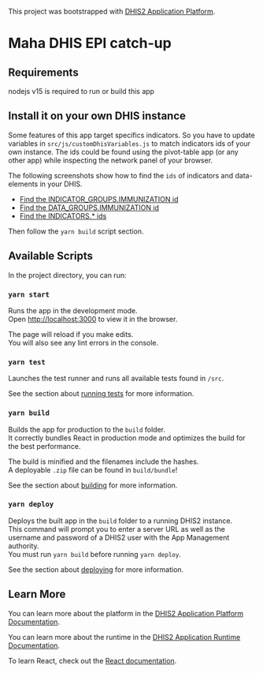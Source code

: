 This project was bootstrapped with [DHIS2 Application Platform](https://github.com/dhis2/app-platform).

# Maha DHIS EPI catch-up

## Requirements
nodejs v15 is required to run or build this app

## Install it on your own DHIS instance

Some features of this app target specifics indicators.
So you have to update variables in `src/js/customDhisVariables.js` to match indicators ids of your own instance. The ids could be found using the pivot-table app (or any other app) while inspecting the network panel of your browser.

The following screenshots show how to find the `ids` of indicators and data-elements in your DHIS.
- [Find the INDICATOR_GROUPS.IMMUNIZATION id](http://images.mahacenter.com/epi-catch-up/find_group_id.jpg)
- [Find the DATA_GROUPS.IMMUNIZATION id](http://images.mahacenter.com/epi-catch-up/find_data_element_group_id.jpg)
- [Find the INDICATORS.* ids](http://images.mahacenter.com/epi-catch-up/find_indicator_id.jpg)

Then follow the `yarn build` script section.

## Available Scripts

In the project directory, you can run:

### `yarn start`

Runs the app in the development mode.<br />
Open [http://localhost:3000](http://localhost:3000) to view it in the browser.

The page will reload if you make edits.<br />
You will also see any lint errors in the console.

### `yarn test`

Launches the test runner and runs all available tests found in `/src`.<br />

See the section about [running tests](https://platform.dhis2.nu/#/scripts/test) for more information.

### `yarn build`

Builds the app for production to the `build` folder.<br />
It correctly bundles React in production mode and optimizes the build for the best performance.

The build is minified and the filenames include the hashes.<br />
A deployable `.zip` file can be found in `build/bundle`!

See the section about [building](https://platform.dhis2.nu/#/scripts/build) for more information.

### `yarn deploy`

Deploys the built app in the `build` folder to a running DHIS2 instance.<br />
This command will prompt you to enter a server URL as well as the username and password of a DHIS2 user with the App Management authority.<br/>
You must run `yarn build` before running `yarn deploy`.<br />

See the section about [deploying](https://platform.dhis2.nu/#/scripts/deploy) for more information.

## Learn More

You can learn more about the platform in the [DHIS2 Application Platform Documentation](https://platform.dhis2.nu/).

You can learn more about the runtime in the [DHIS2 Application Runtime Documentation](https://runtime.dhis2.nu/).

To learn React, check out the [React documentation](https://reactjs.org/).
